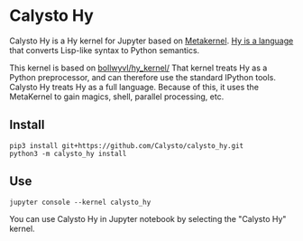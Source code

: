 
# Calysto Hy

Calysto Hy is a Hy kernel for Jupyter based on [Metakernel](https://github.com/Calysto/metakernel). [Hy is a language](https://github.com/hylang/hy) that converts Lisp-like syntax to Python semantics. 

This kernel is based on [bollwyvl/hy_kernel/](https://github.com/bollwyvl/hy_kernel/) That kernel treats Hy as a Python preprocessor, and can therefore use the standard IPython tools. Calysto Hy treats Hy as a full language. Because of this, it uses the MetaKernel to gain magics, shell, parallel processing, etc.

## Install

```shell
pip3 install git+https://github.com/Calysto/calysto_hy.git
python3 -m calysto_hy install
```

## Use

```shell
jupyter console --kernel calysto_hy
```

You can use Calysto Hy in Jupyter notebook by selecting the "Calysto Hy" kernel.
